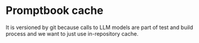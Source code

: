 # Promptbook cache

It is versioned by git because calls to LLM models are part of test and build process and we want to just use in-repository cache.